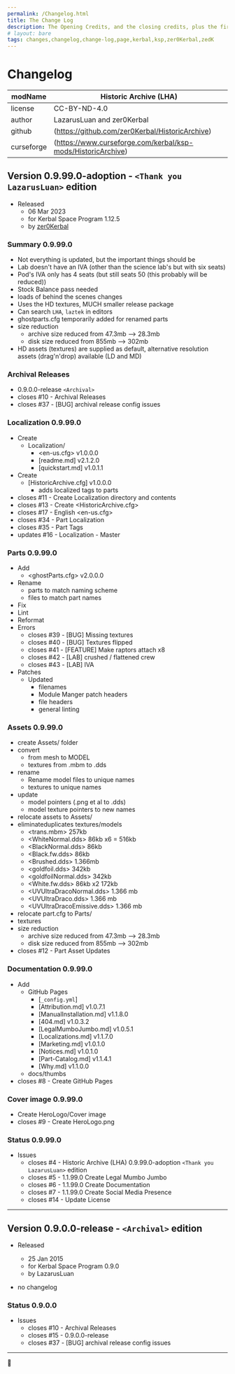 ```yaml
---
permalink: /Changelog.html
title: The Change Log
description: The Opening Credits, and the closing credits, plus the first of two (or is three) end credit scenes
# layout: bare
tags: changes,changelog,change-log,page,kerbal,ksp,zer0Kerbal,zedK
---
```

<!-- hdr-changelog.md v1.0.0.1
Historic Archive (LHA)
created: 13 May 2022
updated: 05 Nov 2022
CC BY-ND 4.0 by zer0Kerbal -->  
# Changelog  
  
| modName    | Historic Archive (LHA)                                        |
| ---------- | ----------------------------------------------------------------- |
| license    | CC-BY-ND-4.0                                                      |
| author     | LazarusLuan and zer0Kerbal                                        |
| github     | (https://github.com/zer0Kerbal/HistoricArchive)               |
| curseforge | (https://www.curseforge.com/kerbal/ksp-mods/HistoricArchive)  |

## Version 0.9.99.0-adoption - `<Thank you LazarusLuan>` edition

* Released
  * 06 Mar 2023
  * for Kerbal Space Program 1.12.5
  * by [zer0Kerbal](https://github.com/zer0Kerbal)

### Summary 0.9.99.0

* Not everything is updated, but the important things should be
* Lab doesn't have an IVA (other than the science lab's but with six seats)
* Pod's IVA only has 4 seats (but still seats 50 (this probably will be reduced))
* Stock Balance pass needed
* loads of behind the scenes changes
* Uses the HD textures, MUCH smaller release package
* Can search `LHA`, `laztek` in editors
* ghostparts.cfg temporarily added for renamed parts
* size reduction
  * archive size reduced from 47.3mb --> 28.3mb
  * disk size reduced from 855mb --> 302mb
* HD assets (textures) are supplied as default, alternative resolution assets (drag'n'drop) available (LD and MD)

### Archival Releases

* 0.9.0.0-release `<Archival>`
* closes #10 - Archival Releases
* closes #37 - [BUG] archival release config issues

### Localization 0.9.99.0

* Create
  * Localization/
    * <en-us.cfg> v1.0.0.0
    * [readme.md] v2.1.2.0
    * [quickstart.md] v1.0.1.1
* Create
  * [HistoricArchive.cfg] v1.0.0.0
    * adds localized tags to parts
* closes #11 - Create Localization directory and contents
* closes #13 - Create <HistoricArchive.cfg>
* closes #17 - English <en-us.cfg>
* closes #34 - Part Localization
* closes #35 - Part Tags
* updates #16 - Localization - Master
  
### Parts 0.9.99.0

* Add
  * <ghostParts.cfg> v2.0.0.0
* Rename
  * parts to match naming scheme
  * files to match part names
* Fix
* Lint
* Reformat
* Errors
  * closes #39 - [BUG] Missing textures
  * closes #40 - [BUG] Textures flipped
  * closes #41 - [FEATURE] Make raptors attach x8
  * closes #42 - [LAB] crushed / flattened crew
  * closes #43 - [LAB] IVA
* Patches
  * Updated
    * filenames
    * Module Manger patch headers
    * file headers
    * general linting

### Assets 0.9.99.0

* create Assets/ folder
* convert
  * from mesh to MODEL
  * textures from .mbm to .dds
* rename
  * Rename model files to unique names
  * textures to unique names
* update
  * model pointers (.png et al to .dds)
  * model texture pointers to new names
* relocate assets to Assets/
* eliminateduplicates textures/models
  * <trans.mbm> 257kb
  * <WhiteNormal.dds> 86kb x6 = 516kb
  * <BlackNormal.dds> 86kb
  * <Black.fw.dds> 86kb
  * <Brushed.dds> 1.366mb
  * <goldfoil.dds> 342kb
  * <goldfoilNormal.dds> 342kb
  * <White.fw.dds> 86kb x2 172kb
  * <UVUltraDracoNormal.dds> 1.366 mb
  * <UVUltraDraco.dds> 1.366 mb
  * <UVUltraDracoEmissive.dds> 1.366 mb
* relocate part.cfg to Parts/
* textures
* size reduction
  * archive size reduced from 47.3mb --> 28.3mb
  * disk size reduced from 855mb --> 302mb
* closes #12 - Part Asset Updates

### Documentation 0.9.99.0

* Add
  * GitHub Pages
    * [`_config.yml`]
    * [Attribution.md] v1.0.7.1
    * [ManualInstallation.md] v1.1.8.0
    * [404.md] v1.0.3.2
    * [LegalMumboJumbo.md] v1.0.5.1
    * [Localizations.md] v1.1.7.0
    * [Marketing.md] v1.0.1.0
    * [Notices.md] v1.0.1.0
    * [Part-Catalog.md] v1.1.4.1
    * [Why.md] v1.1.0.0
  * docs/thumbs
* closes #8 - Create GitHub Pages

### Cover image 0.9.99.0

* Create HeroLogo/Cover image
* closes #9 - Create HeroLogo.png

### Status 0.9.99.0

* Issues
  * closes #4 - Historic Archive (LHA) 0.9.99.0-adoption `<Thank you LazarusLuan>` edition
  * closes #5 - 1.1.99.0 Create Legal Mumbo Jumbo
  * closes #6 - 1.1.99.0 Create Documentation
  * closes #7 - 1.1.99.0 Create Social Media Presence
  * closes #14 - Update License

---

## Version 0.9.0.0-release - `<Archival>` edition

* Released
  * 25 Jan 2015
  * for Kerbal Space Program 0.9.0
  * by LazarusLuan

* no changelog

### Status 0.9.0.0

* Issues
  * closes #10 - Archival Releases
  * closes #15 - 0.9.0.0-release
  * closes #37 - [BUG] archival release config issues

---
